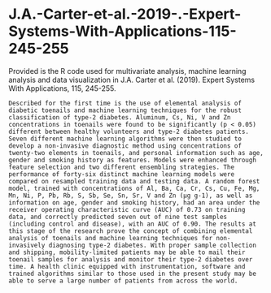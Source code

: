 # J.A.-Carter-et-al.-2019-.-Expert-Systems-With-Applications-115-245-255
Provided is the R code used for multivariate analysis, machine learning analysis and data visualization in J.A. Carter et al. (2019). Expert Systems With Applications, 115, 245-255.

	Described for the first time is the use of elemental analysis of diabetic toenails and machine learning techniques for the robust classification of type-2 diabetes. Aluminum, Cs, Ni, V and Zn concentrations in toenails were found to be significantly (p < 0.05) different between healthy volunteers and type-2 diabetes patients. Seven different machine learning algorithms were then studied to develop a non-invasive diagnostic method using concentrations of twenty-two elements in toenails, and personal information such as age, gender and smoking history as features. Models were enhanced through feature selection and two different ensembling strategies. The performance of forty-six distinct machine learning models were compared on resampled training data and testing data. A random forest model, trained with concentrations of Al, Ba, Ca, Cr, Cs, Cu, Fe, Mg, Mn, Ni, P, Pb, Rb, S, Sb, Se, Sn, Sr, V and Zn (µg g-1), as well as information on age, gender and smoking history, had an area under the receiver operating characteristic curve (AUC) of 0.73 on training data, and correctly predicted seven out of nine test samples (including control and disease), with an AUC of 0.90. The results at this stage of the research prove the concept of combining elemental analysis of toenails and machine learning techniques for non-invasively diagnosing type-2 diabetes. With proper sample collection and shipping, mobility-limited patients may be able to mail their toenail samples for analysis and monitor their type-2 diabetes over time. A health clinic equipped with instrumentation, software and trained algorithms similar to those used in the present study may be able to serve a large number of patients from across the world.
